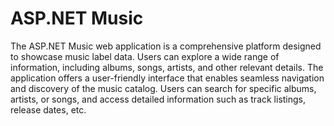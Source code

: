 # ASP.NET Music

The ASP.NET Music web application is a comprehensive platform designed to showcase music label data. Users can explore a wide range of information, including albums, songs, artists, and other relevant details. The application offers a user-friendly interface that enables seamless navigation and discovery of the music catalog. Users can search for specific albums, artists, or songs, and access detailed information such as track listings, release dates, etc. 

